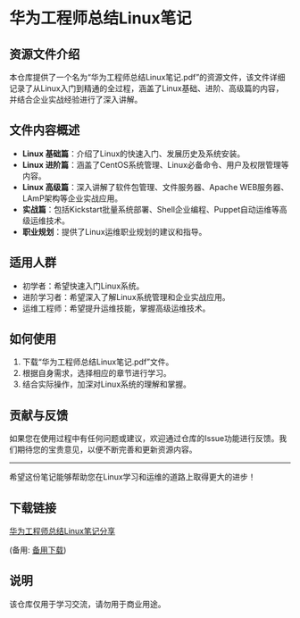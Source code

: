 # 华为工程师总结Linux笔记

## 资源文件介绍

本仓库提供了一个名为“华为工程师总结Linux笔记.pdf”的资源文件，该文件详细记录了从Linux入门到精通的全过程，涵盖了Linux基础、进阶、高级篇的内容，并结合企业实战经验进行了深入讲解。

## 文件内容概述

- **Linux 基础篇**：介绍了Linux的快速入门、发展历史及系统安装。
- **Linux 进阶篇**：涵盖了CentOS系统管理、Linux必备命令、用户及权限管理等内容。
- **Linux 高级篇**：深入讲解了软件包管理、文件服务器、Apache WEB服务器、LAmP架构等企业实战应用。
- **实战篇**：包括Kickstart批量系统部署、Shell企业编程、Puppet自动运维等高级运维技术。
- **职业规划**：提供了Linux运维职业规划的建议和指导。

## 适用人群

- 初学者：希望快速入门Linux系统。
- 进阶学习者：希望深入了解Linux系统管理和企业实战应用。
- 运维工程师：希望提升运维技能，掌握高级运维技术。

## 如何使用

1. 下载“华为工程师总结Linux笔记.pdf”文件。
2. 根据自身需求，选择相应的章节进行学习。
3. 结合实际操作，加深对Linux系统的理解和掌握。

## 贡献与反馈

如果您在使用过程中有任何问题或建议，欢迎通过仓库的Issue功能进行反馈。我们期待您的宝贵意见，以便不断完善和更新资源内容。

---

希望这份笔记能够帮助您在Linux学习和运维的道路上取得更大的进步！

## 下载链接
[华为工程师总结Linux笔记分享](https://pan.quark.cn/s/42f9f65ee2dd) 

(备用: [备用下载](https://pan.baidu.com/s/1bjGGY5evj_qX8fEG8Gp3BA?pwd=1234))

## 说明

该仓库仅用于学习交流，请勿用于商业用途。
